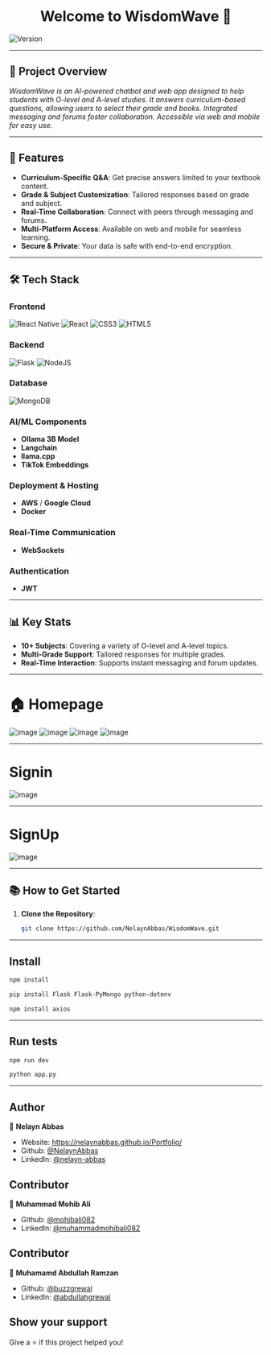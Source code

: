<h1 align="center">Welcome to WisdomWave 👋</h1>
<p>
  <img alt="Version" src="https://img.shields.io/badge/version-0.0.0-blue.svg?cacheSeconds=2592000" />
</p>

---

## 🌟 **Project Overview**  
*WisdomWave is an AI-powered chatbot and web app designed to help students with O-level and A-level studies. It answers curriculum-based questions, allowing users to select their grade and books. Integrated messaging and forums foster collaboration. Accessible via web and mobile for easy use.*

---

## 🚀 **Features**  
- **Curriculum-Specific Q&A**: Get precise answers limited to your textbook content.  
- **Grade & Subject Customization**: Tailored responses based on grade and subject.  
- **Real-Time Collaboration**: Connect with peers through messaging and forums.  
- **Multi-Platform Access**: Available on web and mobile for seamless learning.  
- **Secure & Private**: Your data is safe with end-to-end encryption.  

---

## 🛠️ **Tech Stack**  

### **Frontend**  
![React Native](https://img.shields.io/badge/react_native-%2320232a.svg?style=for-the-badge&logo=react&logoColor=%2361DAFB) ![React](https://img.shields.io/badge/react-%2320232a.svg?style=for-the-badge&logo=react&logoColor=%2361DAFB) ![CSS3](https://img.shields.io/badge/css3-%231572B6.svg?style=for-the-badge&logo=css3&logoColor=white) ![HTML5](https://img.shields.io/badge/html5-%23E34F26.svg?style=for-the-badge&logo=html5&logoColor=white)


### **Backend**  
![Flask](https://img.shields.io/badge/flask-%23000.svg?style=for-the-badge&logo=flask&logoColor=white) ![NodeJS](https://img.shields.io/badge/node.js-6DA55F?style=for-the-badge&logo=node.js&logoColor=white)  

### **Database**  
 ![MongoDB](https://img.shields.io/badge/MongoDB-%234ea94b.svg?style=for-the-badge&logo=mongodb&logoColor=white) 

### **AI/ML Components**  
- **Ollama 3B Model**  
- **Langchain**  
- **llama.cpp**  
- **TikTok Embeddings**  

### **Deployment & Hosting**  
- **AWS** / **Google Cloud**  
- **Docker**  

### **Real-Time Communication**  
- **WebSockets**  

### **Authentication**  
- **JWT**  

---

## 📊 **Key Stats**  
- **10+ Subjects**: Covering a variety of O-level and A-level topics.  
- **Multi-Grade Support**: Tailored responses for multiple grades.  
- **Real-Time Interaction**: Supports instant messaging and forum updates.  


---
# 🏠 Homepage

![image](https://github.com/user-attachments/assets/171e721f-f8a4-4893-b671-47934bbbddf9)
![image](https://github.com/user-attachments/assets/c8b8d237-816a-412e-96ab-103affb19419)
![image](https://github.com/user-attachments/assets/8f2cada6-d1e4-4fa6-b919-90a7886c9c83)
![image](https://github.com/user-attachments/assets/e3e75c30-833b-4467-8292-1581a5aeee90)

---
# Signin
![image](https://github.com/user-attachments/assets/ed518a29-32ee-43bb-8c6c-ac41c19fc560)

---
# SignUp
![image](https://github.com/user-attachments/assets/c8e7e656-a535-4e5c-b826-1e4cd25021eb)

---
## 📚 **How to Get Started**  

1. **Clone the Repository**:  
   ```bash
   git clone https://github.com/NelaynAbbas/WisdomWave.git

---
## Install

```sh
npm install
```
```sh
pip install Flask Flask-PyMongo python-dotenv
```
```sh
npm install axios
```

---
## Run tests

```sh
npm run dev
```
```sh
python app.py
```

---
## Author

👤 **Nelayn Abbas**

* Website: https://nelaynabbas.github.io/Portfolio/
* Github: [@NelaynAbbas](https://github.com/NelaynAbbas)
* LinkedIn: [@nelayn-abbas](https://linkedin.com/in/nelayn-abbas)

## Contributor

👤 **Muhammad Mohib Ali**

* Github: [@mohibali082](https://github.com/mohibali082)
* LinkedIn: [@muhammadmohibali082](https://www.linkedin.com/in/muhammadmohibali082/)

## Contributor

👤 **Muhamamd Abdullah Ramzan**

* Github: [@buzzgrewal](https://github.com/buzzgrewal)
* LinkedIn: [@abdullahgrewal](https://www.linkedin.com/in/abdullahgrewal)

## Show your support

Give a ⭐️ if this project helped you!
